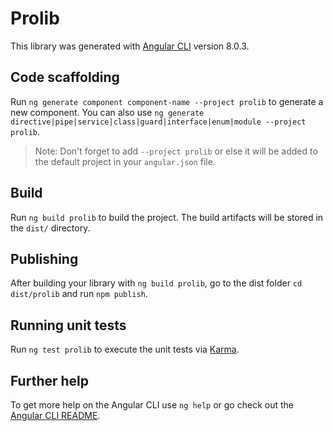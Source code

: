 # Prolib

This library was generated with [Angular CLI](https://github.com/angular/angular-cli) version 8.0.3.

## Code scaffolding

Run `ng generate component component-name --project prolib` to generate a new component. You can also use `ng generate directive|pipe|service|class|guard|interface|enum|module --project prolib`.
> Note: Don't forget to add `--project prolib` or else it will be added to the default project in your `angular.json` file. 

## Build

Run `ng build prolib` to build the project. The build artifacts will be stored in the `dist/` directory.

## Publishing

After building your library with `ng build prolib`, go to the dist folder `cd dist/prolib` and run `npm publish`.

## Running unit tests

Run `ng test prolib` to execute the unit tests via [Karma](https://karma-runner.github.io).

## Further help

To get more help on the Angular CLI use `ng help` or go check out the [Angular CLI README](https://github.com/angular/angular-cli/blob/master/README.md).
